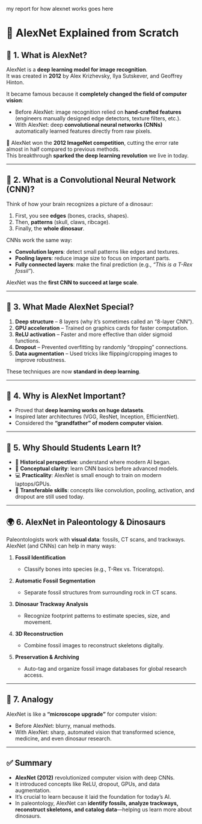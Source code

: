 my report for how alexnet works goes here

# 🧠 AlexNet Explained from Scratch

## 🌟 1. What is AlexNet?
AlexNet is a **deep learning model for image recognition**.  
It was created in **2012** by Alex Krizhevsky, Ilya Sutskever, and Geoffrey Hinton.  

It became famous because it **completely changed the field of computer vision**:
- Before AlexNet: image recognition relied on **hand-crafted features** (engineers manually designed edge detectors, texture filters, etc.).
- With AlexNet: deep **convolutional neural networks (CNNs)** automatically learned features directly from raw pixels.  

📌 AlexNet won the **2012 ImageNet competition**, cutting the error rate almost in half compared to previous methods.  
This breakthrough **sparked the deep learning revolution** we live in today.

---

## 🧩 2. What is a Convolutional Neural Network (CNN)?
Think of how your brain recognizes a picture of a dinosaur:
1. First, you see **edges** (bones, cracks, shapes).
2. Then, **patterns** (skull, claws, ribcage).
3. Finally, the **whole dinosaur**.

CNNs work the same way:
- **Convolution layers**: detect small patterns like edges and textures.  
- **Pooling layers**: reduce image size to focus on important parts.  
- **Fully connected layers**: make the final prediction (e.g., *“This is a T-Rex fossil”*).  

AlexNet was the **first CNN to succeed at large scale**.

---

## 🔑 3. What Made AlexNet Special?
1. **Deep structure** – 8 layers (why it’s sometimes called an “8-layer CNN”).  
2. **GPU acceleration** – Trained on graphics cards for faster computation.  
3. **ReLU activation** – Faster and more effective than older sigmoid functions.  
4. **Dropout** – Prevented overfitting by randomly “dropping” connections.  
5. **Data augmentation** – Used tricks like flipping/cropping images to improve robustness.  

These techniques are now **standard in deep learning**.

---

## 🚀 4. Why is AlexNet Important?
- Proved that **deep learning works on huge datasets**.  
- Inspired later architectures (VGG, ResNet, Inception, EfficientNet).  
- Considered the **“grandfather” of modern computer vision**.  

---

## 🦖 5. Why Should Students Learn It?
- 📜 **Historical perspective**: understand where modern AI began.  
- 🧩 **Conceptual clarity**: learn CNN basics before advanced models.  
- 💻 **Practicality**: AlexNet is small enough to train on modern laptops/GPUs.  
- 🔄 **Transferable skills**: concepts like convolution, pooling, activation, and dropout are still used today.  

---

## 🌍 6. AlexNet in Paleontology & Dinosaurs
Paleontologists work with **visual data**: fossils, CT scans, and trackways.  
AlexNet (and CNNs) can help in many ways:

1. **Fossil Identification**  
   - Classify bones into species (e.g., T-Rex vs. Triceratops).  

2. **Automatic Fossil Segmentation**  
   - Separate fossil structures from surrounding rock in CT scans.  

3. **Dinosaur Trackway Analysis**  
   - Recognize footprint patterns to estimate species, size, and movement.  

4. **3D Reconstruction**  
   - Combine fossil images to reconstruct skeletons digitally.  

5. **Preservation & Archiving**  
   - Auto-tag and organize fossil image databases for global research access.  

---

## 🎯 7. Analogy
AlexNet is like a **“microscope upgrade”** for computer vision:  
- Before AlexNet: blurry, manual methods.  
- With AlexNet: sharp, automated vision that transformed science, medicine, and even dinosaur research.

---

## ✅ Summary
- **AlexNet (2012)** revolutionized computer vision with deep CNNs.  
- It introduced concepts like ReLU, dropout, GPUs, and data augmentation.  
- It’s crucial to learn because it laid the foundation for today’s AI.  
- In paleontology, AlexNet can **identify fossils, analyze trackways, reconstruct skeletons, and catalog data**—helping us learn more about dinosaurs.
